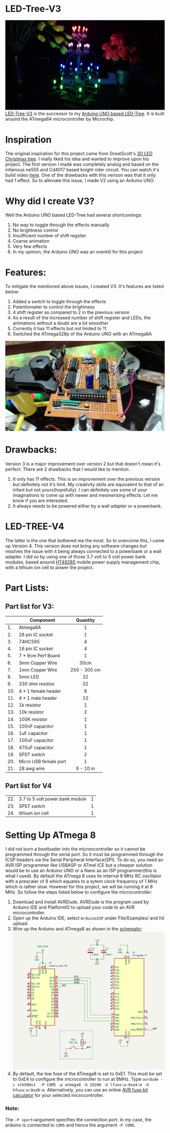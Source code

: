 # LED-Tree-V3
![LED Tree](/Images/Led-tree.jpg)
[LED-Tree-V3](https://youtu.be/tDnKHj7r4Kc) is the successor to my [Arduino UNO based LED-Tree](https://youtu.be/-E3FYhSJXbc). It is built around the ATmega8A microcontroller by Microchip. 

# Inspiration
The original inspiration for this project came from GreatScott's [3D LED Christmas tree](https://www.youtube.com/watch?v=Ya9RpvQyww4&t=0s). I really liked his idea and wanted to improve upon his project. The first verison I made was completely analog and based on the infamous ne555 and Cd4017 based knight rider circuit. You can watch it's build video [here](https://www.youtube.com/watch?v=1S3l5N7w0WI). One of the drawbacks with this verison was that it only had 1 effect. So to alleviate this issue, I made V2 using an Arduino UNO.

# Why did I create V3?
Well the Arduino UNO based LED-Tree had several shortcomings:
1. No way to toggle through the effects manually
2. No brightness control 
3. Insufficient number of shift regsiter
4. Coarse animation
5. Very few effects
6. In my opinion, the Arduino UNO was an overkill for this project


# Features:
To mitigate the mentioned above issues, I created V3. It's features are listed below:
1. Added a switch to toggle through the effects
2. Potentiometer to control the brightness
3. 4 shift register as compared to 2 in the previous version
4. As a result of the increased number of shift register and LEDs, the animations without a doubt are a lot smoother
5. Currently it has 11 effects but not limited to 11
6. Switched the ATmega328p of the Arduino UNO with an ATmega8A

![PCB](/Images/PCB.jpg)


# Drawbacks:
Version 3 is a major improvement over version 2 but that doesn't mean it's perfect. There are 2 drawbacks that I would like to mention.
1. It only has 11 effects. This is an improvement over the previous version but definitely not it's limit. My creativity skills are equivalent to that of an infant but not yours(hopefully). I can definitely use some of your imaginations to come up with newer and mesmerising effects. Let me know if you are interested.
2. It always needs to be powered either by a wall adapter or a powerbank.

# LED-TREE-V4
The latter is the one that bothered me the most. So to overcome this, I came up Version 4. This version does not bring any software changes but resolves the issue with it being always connected to a powerbank or a wall adapter. I did so by using one of those 3.7 volt to 5 volt power bank modules, based around [HT4928S](https://www.google.com/url?sa=t&rct=j&q=&esrc=s&source=web&cd=&ved=2ahUKEwji78mUqNj5AhXU6jgGHemCBBEQFnoECAYQAw&url=https%3A%2F%2Fwww.mikrocontroller.net%2Fattachment%2F480367%2FHT4928S-HOTCHIP_EN.pdf&usg=AOvVaw0lIInGk0nGiufScK4jM46i) mobile power supply management chip, with a lithium ion cell to power the project.

# Part Lists:
## Part list for V3:
|   | Component | Quantity |
| - | --------- | :------: |
| 1.| Atmega8A  | 1 |
| 2.| 28 pin IC socket | 1 |
| 3.| 74HC595 | 4 |
| 4.| 16 pin IC socket | 4 |
| 5.| 7 * 9cm Perf Board | 1 |
| 6.| 3mm Copper Wire | 30cm |
| 7.| 1mm Copper Wire | 250 - 300 cm |
| 8.| 5mm LED | 32 |
| 9.| 330 ohm resistor | 32 |
| 10.| 4 * 1 female header | 8 |
| 11.| 4 * 1 male header | 10 |
| 12.| 1k resistor | 1 |
| 13.| 10k resistor | 2 |
| 14.| 100K resistor | 1 |
| 15.| 100nF capacitor | 1 |
| 16.| 1uF capacitor | 1 |
| 17.| 100uF capacitor | 1 |
| 18.| 470uF capacitor | 1 |
| 19.| SPST switch | 2 |
| 20.| Micro USB female port | 1 |
| 21.| 28 awg wire | 9 - 10 m |
## Part list for V4
|    |           |       |
| -- | --------- | :---: |
| 22.| 3.7 to 5 volt power bank module | 1 |
| 23.| SPST switch | 1 |
| 24.| lithium ion cell | 1 |

# Setting Up ATmega 8
I did not burn a bootloader into the microncontroller so it cannot be programmed through the serial port. So it must be programmed through the ICSP headers via the Serial Peripheral Interface(SPI). To do so, you need an AVR ISP programmer like USBASP or ATmel ICE but a cheaper solution would be to use an Arduino UNO or a Nano as an ISP programmer(this is what I used). 
By default the ATmega 8 uses its internal 8 MHz RC oscillator with a prescaler of 8 which equates to a sytem clock frequency of 1 MHz which is rather slow. However for this project, we will be running it at 8 MHz. So follow the steps listed below to configure the microcontroller: 

1. Download and install AVRDude. AVRDude is the program used by Arduino IDE and PlatformIO to upload your code to an AVR microcontroller.
2. Open up the Arduino IDE, select ```ArduinoISP``` under File/Examples/ and hit upload.
3. Wire up the Arduino and ATmega8 as shown in the [schematic](/Schematic/ATmega8-programmer.pdf): ![ATmega8 programmer](/Images/ATmega8-programmer.png)
4. By default, the low fuse of the ATmega8 is set to 0xE1. This must be set to 0xE4 to configure the microcontroller to run at 8MHz. Type ``` avrdude -c stk500v1  -P COM5 -p atmega8 -b 19200 -U lfuse:w:0xe4:m -U hfuse:w:0xd9:m ```. Alternatively, you can use an online [AVR fuse bit calculator](https://www.engbedded.com/fusecalc/) for your selected microcontroller.
### Note: 
The ```-P <port>```argument specifies the connection port. In my case, the arduino is connected to ```COM5``` and hence the argument ```-P COM5```.
